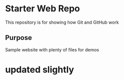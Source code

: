 # Starter Web Repo

This repository is for showing how Git and GitHub work

## Purpose

Sample website with plenty of files for demos


# updated slightly
